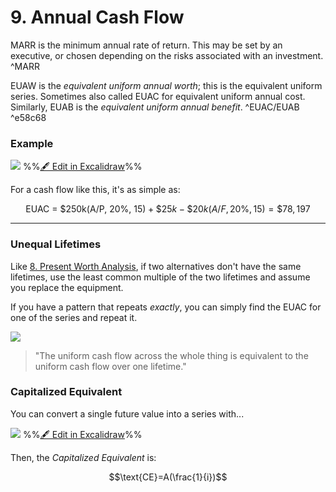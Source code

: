 # 9. Annual Cash Flow

MARR is the minimum annual rate of return. This may be set by an executive, or chosen depending on the risks associated with an investment.
^MARR

EUAW is the *equivalent uniform annual worth*; this is the equivalent uniform series. Sometimes also called EUAC for equivalent uniform annual cost. Similarly, EUAB is the *equivalent uniform annual benefit*. 
^EUAC/EUAB ^e58c68

### Example

![](excalidraw-2025-03-10-09.37.37.excalidraw.svg)
%%[🖋 Edit in Excalidraw](excalidraw-2025-03-10-09.37.37.excalidraw.md)%%

For a cash flow like this, it's as simple as:

$$\text{EUAC = \$250k(A/P, 20\%, 15)}+\$25k-\$20k(A/F, 20\%, 15)=\$78,197$$

---

### Unequal Lifetimes

Like [8. Present Worth Analysis](8.%20Present%20Worth%20Analysis.md), if two alternatives don't have the same lifetimes, use the least common multiple of the two lifetimes and assume you replace the equipment.

If you have a pattern that repeats *exactly*, you can simply find the EUAC for one of the series and repeat it.

![](IMG_0301.jpg)

> "The uniform cash flow across the whole thing is equivalent to the uniform cash flow over one lifetime."


### Capitalized Equivalent

You can convert a single future value into a series with...

![](excalidraw-2025-03-10-09.53.51.excalidraw.svg)
%%[🖋 Edit in Excalidraw](excalidraw-2025-03-10-09.53.51.excalidraw.md)%%


Then, the *Capitalized Equivalent* is:

$$\text{CE}=A(\frac{1}{i})$$



